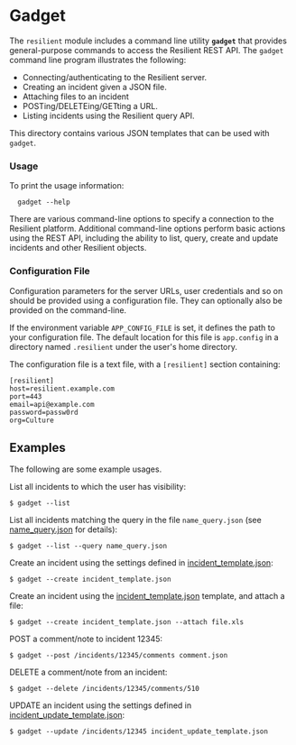 # Gadget

The `resilient` module includes a command line utility __`gadget`__ that provides
general-purpose commands to access the Resilient REST API.  The `gadget`
command line program illustrates the following:

* Connecting/authenticating to the Resilient server.
* Creating an incident given a JSON file.
* Attaching files to an incident
* POSTing/DELETEing/GETting a URL.
* Listing incidents using the Resilient query API.

This directory contains various JSON templates that can be used with `gadget`.


### Usage

To print the usage information:
```
  gadget --help
```

There are various command-line options to specify a connection to the
Resilient platform.  Additional command-line options perform basic
actions using the REST API, including the ability to list, query, create
and update incidents and other Resilient objects.


### Configuration File

Configuration parameters for the server URLs, user credentials and so on
should be provided using a configuration file.  They can optionally also
be provided on the command-line.

If the environment variable `APP_CONFIG_FILE` is set, it defines the path
to your configuration file.  The default location for this file is
`app.config` in a directory named `.resilient` under the user's home directory.

The configuration file is a text file, with a `[resilient]` section containing:

```
[resilient]
host=resilient.example.com
port=443
email=api@example.com
password=passw0rd
org=Culture
```


## Examples

The following are some example usages.

List all incidents to which the user has visibility:

```
$ gadget --list
```

List all incidents matching the query in the file `name_query.json` (see [name_query.json](name_query.json) for details):

```
$ gadget --list --query name_query.json
```

Create an incident using the settings defined in [incident_template.json](incident_template.json):

```
$ gadget --create incident_template.json
```

Create an incident using the [incident_template.json](incident_template.json) template, and attach a file:

```
$ gadget --create incident_template.json --attach file.xls
```

POST a comment/note to incident 12345:

```
$ gadget --post /incidents/12345/comments comment.json
```

DELETE a comment/note from an incident:

```
$ gadget --delete /incidents/12345/comments/510
```

UPDATE an incident using the settings defined in [incident\_update\_template.json](incident\_update\_template.json):  
```
$ gadget --update /incidents/12345 incident_update_template.json
```

